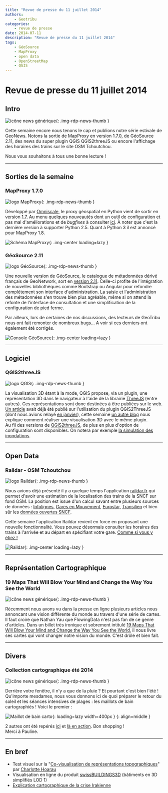 ```yaml
---
title: "Revue de presse du 11 juillet 2014"
authors:
    - Geotribu
categories:
    - revue de presse
date: 2014-07-11
description: "Revue de presse du 11 juillet 2014"
tags:
    - GéoSource
    - MapProxy
    - open data
    - OpenStreetMap
    - QGIS
---
```


# Revue de presse du 11 juillet 2014

## Intro

![icône news générique](https://cdn.geotribu.fr/img/internal/icons-rdp-news/news.png "News"){: .img-rdp-news-thumb }

Cette semaine encore nous tenons le cap et publions notre série estivale de GeoNews. Notons la sortie de MapProxy en version 1.7.0, de GéoSource 2.11, des news du super plugin QGIS QGIS2threeJS ou encore l'affichage des horaires des trains sur le site OSM Tchoutchou.  

Nous vous souhaitons à tous une bonne lecture !

----

## Sorties de la semaine

### MapProxy 1.7.0

![logo MapProxy](https://cdn.geotribu.fr/img/logos-icones/logiciels_librairies/mapproxy.png "logo MapProxy"){: .img-rdp-news-thumb }

Développé par [Omniscale](http://omniscale.com/), le proxy géospatial en Python vient de sortir en version [1.7](http://mapproxy.org/www/blog/new-mapproxy-1.7.0-release/). Au menu quelques nouveautés dont un outil de configuration et pas mal d'améliorations et de *bugfixes* à consulter [ici](https://github.com/mapproxy/mapproxy/blob/1.7.0/CHANGES.txt). À noter que c'est la dernière version à supporter Python 2.5. Quant à Python 3 il est annoncé pour MapProxy 1.8.

![Schéma MapProxy](https://cdn.geotribu.fr/img/articles-blog-rdp/logiciels/MapProxy/mapproxy_schema.png "Schéma MapProxy"){: .img-center loading=lazy }

### GéoSource 2.11

![logo GéoSource](https://cdn.geotribu.fr/img/logos-icones/divers/inspire_super.png "logo GéoSource"){: .img-rdp-news-thumb }

Une nouvelle version de GéoSource, le catalogue de métadonnées dérivé français de GeoNetwork, sort en [version 2.11](http://www.geosource.fr/spip.php?article51). Celle-ci profite de l'intégration de nouvelles bibliothèques comme Bootstrap ou Angular pour refondre complétement son interface d'administration. La saisie et l'administration des métadonnées s'en trouve bien plus agréable, même si on attend la refonte de l'interface de consultation et une simplification de la configuration de pied ferme.

Par ailleurs, lors de certaines de nos discussions, des lecteurs de GeoTribu nous ont fait remonter de nombreux bugs... A voir si ces derniers ont également été corrigés.

![Console GéoSource](https://cdn.geotribu.fr/img/articles-blog-rdp/capture-ecran/geosource_2-11_dashboard.png "Console GéoSource"){: .img-center loading=lazy }

----

## Logiciel

### QGIS2threeJS

![logo QGIS](https://cdn.geotribu.fr/img/logos-icones/logiciels_librairies/qgis.png "logo QGIS"){: .img-rdp-news-thumb }

La visualisation 3D étant à la mode, QGIS propose, via un plugin, une représentation 3D dans le navigateur à l'aide de la librairie [ThreeJS](http://threejs.org/) (entre autres). Ces représentations sont donc destinées à être publiées sur le web. [Un article](http://www.portailsig.org/content/plugin-qgis-visualisez-facilement-toutes-vos-couches-en-3d-dans-un-navigateur-avec-qgis2thre) avait déjà été publié sur l'utilisation du plugin QGIS2ThreeJS (dont nous avions relayé [en janvier](/rdp/2014/rdp_2014-01-10/#qgis2threejs-de-la-3d-dans-qgis)), cette semaine [un autre blog](http://www.dgisenra.nl/findings/tutorial-3d-in-qgis/) nous explique comment réaliser une visualisation 3D avec le même plugin.  
Au fil des versions de [QGIS2threeJS](https://plugins.qgis.org/plugins/Qgis2threejs/#plugin-versions), de plus en plus d'option de configuration sont disponibles. On notera par exemple [la simulation des inondations](http://kartenmaler.blogspot.nl/2014/04/liquid-wealth.html).

----

## Open Data

### Raildar - OSM Tchoutchou

![logo Raildar](https://cdn.geotribu.fr/img/logos-icones/logiciels_librairies/raildar_osm_tchoutchou.png "logo Raildar"){: .img-rdp-news-thumb }

Nous avions déjà présenté il y a quelque temps l'application [raildar.fr](http://raildar.fr) qui permet d'avoir une estimation de la localisation des trains de la SNCF sur fond OSM. La position est issue d'un calcul savant entre plusieurs sources de données : [Infolignes](http://www.infolignes.com/), [Gares en Mouvement](http://www.gares-en-mouvement.com/fr/), [Eurostar](http://www.eurostar.com/fr-fr/travel-information), [Transilien](http://www.transilien.com/) et bien sûr les [données ouvertes SNCF](http://data.sncf.com/).

Cette semaine l'application Raildar revient en force en proposant une nouvelle fonctionnalité. Vous pouvez désormais consulter les horaires des trains à l'arrivée et au départ en spécifiant votre gare. [Comme si vous y étiez !](http://raildar.fr/me)

![Raildar](https://cdn.geotribu.fr/img/articles-blog-rdp/capture-ecran/OSM_Tchoutchou_Raildar.jpg "Raildar"){: .img-center loading=lazy }

----

## Représentation Cartographique

### 19 Maps That Will Blow Your Mind and Change the Way You See the World

![icône news générique](https://cdn.geotribu.fr/img/internal/icons-rdp-news/news.png "News Geotribu"){: .img-rdp-news-thumb }

Récemment nous avons vu dans la presse en ligne plusieurs articles nous annoncant une vision différente du monde au travers d'une série de cartes. Il faut croire que Nathan Yau que FlowingData n'est pas fan de ce genre d'articles. Dans un billet très ironique et sobrement intitulé [19 Maps That Will Blow Your Mind and Change the Way You See the World](http://flowingdata.com/2014/07/07/19-maps-that-will-blow-your-mind/), il nous livre ses cartes qui vont changer notre vision du monde. C'est drôle et bien fait.

----

## Divers

### Collection cartographique été 2014

![icône news générique](https://cdn.geotribu.fr/img/internal/icons-rdp-news/news.png "News Geotribu"){: .img-rdp-news-thumb }

Derrière votre fenêtre, il n'y a que de la pluie ? Et pourtant c'est bien l'été ! Qu'importe mesdames, nous vous donnons ici de quoi préparer le retour du soleil et les séances intensives de plages : les maillots de bain cartographiés ! Voici le premier :

![Maillot de bain carto](https://cdn.geotribu.fr/img/articles-blog-rdp/capture-ecran/maillot_de_bain_carto.jpg "Maillot de bain carto"){: loading=lazy width=400px }
{: align=middle }

2 autres ont été repérés [ici](http://www.pinterest.com/pin/228417012323118542/) et [là en action](http://www.pinterest.com/pin/301178293802421809/). Bon shopping !  
Merci à Pauline.

----

## En bref

- Test visuel sur la "[Co-visualisation de représentations topographiques](http://www.geopixi.fr/enquete_covisualisation/)" par [Charlotte Hoarau](http://recherche.ign.fr/labos/cogit/cv.php?prenom=Charlotte&nom=Hoarau)
- Visualisation en ligne du produit [swissBUILDINGS3D](http://s.geo.admin.ch/b020ad6e7) (bâtiments en 3D simplifiés LOD 1)
- [Explication cartographique de la crise Irakienne](http://www.ft.com/ig/sites/2014/isis-map/)
